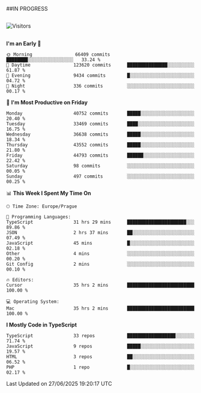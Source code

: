 ##IN PROGRESS
##
![Visitors](https://komarev.com/ghpvc/?username=petrbui&style=for-the-badge&label=Visitors+👀)



##
<!--
[![My GitHub stats](https://github-readme-stats.vercel.app/api?username=petrbui&theme=github_dark)](https://github.com/anuraghazra/github-readme-stats)

[![My wakatime stats](https://github-readme-stats.vercel.app/api/wakatime?username=petrbui&theme=github_dark)](https://github.com/anuraghazra/github-readme-stats)
-->
<!--START_SECTION:waka-->
**I'm an Early 🐤** 

```text
🌞 Morning                66409 commits       ████████░░░░░░░░░░░░░░░░░   33.24 % 
🌆 Daytime                123620 commits      ███████████████░░░░░░░░░░   61.87 % 
🌃 Evening                9434 commits        █░░░░░░░░░░░░░░░░░░░░░░░░   04.72 % 
🌙 Night                  336 commits         ░░░░░░░░░░░░░░░░░░░░░░░░░   00.17 % 
```
📅 **I'm Most Productive on Friday** 

```text
Monday                   40752 commits       █████░░░░░░░░░░░░░░░░░░░░   20.40 % 
Tuesday                  33469 commits       ████░░░░░░░░░░░░░░░░░░░░░   16.75 % 
Wednesday                36638 commits       █████░░░░░░░░░░░░░░░░░░░░   18.34 % 
Thursday                 43552 commits       █████░░░░░░░░░░░░░░░░░░░░   21.80 % 
Friday                   44793 commits       ██████░░░░░░░░░░░░░░░░░░░   22.42 % 
Saturday                 98 commits          ░░░░░░░░░░░░░░░░░░░░░░░░░   00.05 % 
Sunday                   497 commits         ░░░░░░░░░░░░░░░░░░░░░░░░░   00.25 % 
```


📊 **This Week I Spent My Time On** 

```text
🕑︎ Time Zone: Europe/Prague

💬 Programming Languages: 
TypeScript               31 hrs 29 mins      ██████████████████████░░░   89.86 % 
JSON                     2 hrs 37 mins       ██░░░░░░░░░░░░░░░░░░░░░░░   07.49 % 
JavaScript               45 mins             █░░░░░░░░░░░░░░░░░░░░░░░░   02.18 % 
Other                    4 mins              ░░░░░░░░░░░░░░░░░░░░░░░░░   00.20 % 
Git Config               2 mins              ░░░░░░░░░░░░░░░░░░░░░░░░░   00.10 % 

🔥 Editors: 
Cursor                   35 hrs 2 mins       █████████████████████████   100.00 % 

💻 Operating System: 
Mac                      35 hrs 2 mins       █████████████████████████   100.00 % 
```

**I Mostly Code in TypeScript** 

```text
TypeScript               33 repos            ██████████████████░░░░░░░   71.74 % 
JavaScript               9 repos             █████░░░░░░░░░░░░░░░░░░░░   19.57 % 
HTML                     3 repos             ██░░░░░░░░░░░░░░░░░░░░░░░   06.52 % 
PHP                      1 repo              █░░░░░░░░░░░░░░░░░░░░░░░░   02.17 % 
```




 Last Updated on 27/06/2025 19:20:17 UTC
<!--END_SECTION:waka-->
